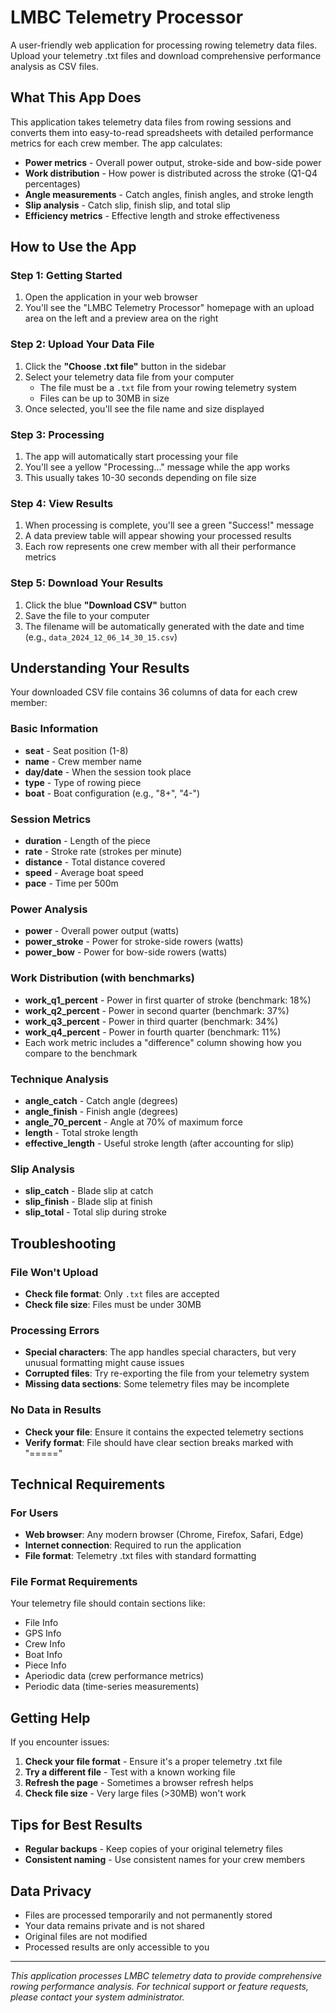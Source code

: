 # LMBC Telemetry Processor

A user-friendly web application for processing rowing telemetry data files. Upload your telemetry .txt files and download comprehensive performance analysis as CSV files.

## What This App Does

This application takes telemetry data files from rowing sessions and converts them into easy-to-read spreadsheets with detailed performance metrics for each crew member. The app calculates:

- **Power metrics** - Overall power output, stroke-side and bow-side power
- **Work distribution** - How power is distributed across the stroke (Q1-Q4 percentages)
- **Angle measurements** - Catch angles, finish angles, and stroke length
- **Slip analysis** - Catch slip, finish slip, and total slip
- **Efficiency metrics** - Effective length and stroke effectiveness

## How to Use the App

### Step 1: Getting Started
1. Open the application in your web browser
2. You'll see the "LMBC Telemetry Processor" homepage with an upload area on the left and a preview area on the right

### Step 2: Upload Your Data File
1. Click the **"Choose .txt file"** button in the sidebar
2. Select your telemetry data file from your computer
   - The file must be a `.txt` file from your rowing telemetry system
   - Files can be up to 30MB in size
3. Once selected, you'll see the file name and size displayed

### Step 3: Processing
1. The app will automatically start processing your file
2. You'll see a yellow "Processing..." message while the app works
3. This usually takes 10-30 seconds depending on file size

### Step 4: View Results
1. When processing is complete, you'll see a green "Success!" message
2. A data preview table will appear showing your processed results
3. Each row represents one crew member with all their performance metrics

### Step 5: Download Your Results
1. Click the blue **"Download CSV"** button
2. Save the file to your computer
3. The filename will be automatically generated with the date and time (e.g., `data_2024_12_06_14_30_15.csv`)

## Understanding Your Results

Your downloaded CSV file contains 36 columns of data for each crew member:

### Basic Information
- **seat** - Seat position (1-8)
- **name** - Crew member name
- **day/date** - When the session took place
- **type** - Type of rowing piece
- **boat** - Boat configuration (e.g., "8+", "4-")

### Session Metrics
- **duration** - Length of the piece
- **rate** - Stroke rate (strokes per minute)
- **distance** - Total distance covered
- **speed** - Average boat speed
- **pace** - Time per 500m

### Power Analysis
- **power** - Overall power output (watts)
- **power_stroke** - Power for stroke-side rowers (watts)
- **power_bow** - Power for bow-side rowers (watts)

### Work Distribution (with benchmarks)
- **work_q1_percent** - Power in first quarter of stroke (benchmark: 18%)
- **work_q2_percent** - Power in second quarter (benchmark: 37%)
- **work_q3_percent** - Power in third quarter (benchmark: 34%)
- **work_q4_percent** - Power in fourth quarter (benchmark: 11%)
- Each work metric includes a "difference" column showing how you compare to the benchmark

### Technique Analysis
- **angle_catch** - Catch angle (degrees)
- **angle_finish** - Finish angle (degrees)
- **angle_70_percent** - Angle at 70% of maximum force
- **length** - Total stroke length
- **effective_length** - Useful stroke length (after accounting for slip)

### Slip Analysis
- **slip_catch** - Blade slip at catch
- **slip_finish** - Blade slip at finish
- **slip_total** - Total slip during stroke

## Troubleshooting

### File Won't Upload
- **Check file format**: Only `.txt` files are accepted
- **Check file size**: Files must be under 30MB

### Processing Errors
- **Special characters**: The app handles special characters, but very unusual formatting might cause issues
- **Corrupted files**: Try re-exporting the file from your telemetry system
- **Missing data sections**: Some telemetry files may be incomplete

### No Data in Results
- **Check your file**: Ensure it contains the expected telemetry sections
- **Verify format**: File should have clear section breaks marked with "====="

## Technical Requirements

### For Users
- **Web browser**: Any modern browser (Chrome, Firefox, Safari, Edge)
- **Internet connection**: Required to run the application
- **File format**: Telemetry .txt files with standard formatting

### File Format Requirements
Your telemetry file should contain sections like:
- File Info
- GPS Info  
- Crew Info
- Boat Info
- Piece Info
- Aperiodic data (crew performance metrics)
- Periodic data (time-series measurements)

## Getting Help

If you encounter issues:

1. **Check your file format** - Ensure it's a proper telemetry .txt file
2. **Try a different file** - Test with a known working file
3. **Refresh the page** - Sometimes a browser refresh helps
4. **Check file size** - Very large files (>30MB) won't work

## Tips for Best Results

- **Regular backups** - Keep copies of your original telemetry files
- **Consistent naming** - Use consistent names for your crew members

## Data Privacy

- Files are processed temporarily and not permanently stored
- Your data remains private and is not shared
- Original files are not modified
- Processed results are only accessible to you

---

*This application processes LMBC telemetry data to provide comprehensive rowing performance analysis. For technical support or feature requests, please contact your system administrator.*